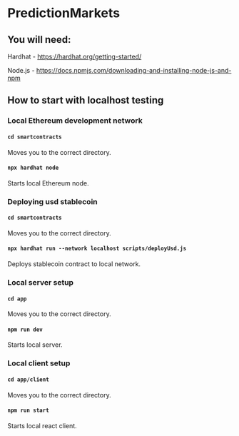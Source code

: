 # PredictionMarkets

## You will need:

Hardhat - https://hardhat.org/getting-started/

Node.js - https://docs.npmjs.com/downloading-and-installing-node-js-and-npm

## How to start with localhost testing

### Local Ethereum development network

#### `cd smartcontracts`
Moves you to the correct directory.

#### `npx hardhat node`
Starts local Ethereum node.

### Deploying usd stablecoin

#### `cd smartcontracts`
Moves you to the correct directory.

#### `npx hardhat run --network localhost scripts/deployUsd.js`
Deploys stablecoin contract to local network.

### Local server setup

#### `cd app`
Moves you to the correct directory.

#### `npm run dev`
Starts local server.

### Local client setup

#### `cd app/client`
Moves you to the correct directory.

#### `npm run start`
Starts local react client.
